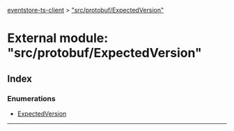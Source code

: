 [eventstore-ts-client](../README.md) > ["src/protobuf/ExpectedVersion"](../modules/_src_protobuf_expectedversion_.md)

# External module: "src/protobuf/ExpectedVersion"

## Index

### Enumerations

* [ExpectedVersion](../enums/_src_protobuf_expectedversion_.expectedversion.md)

---

